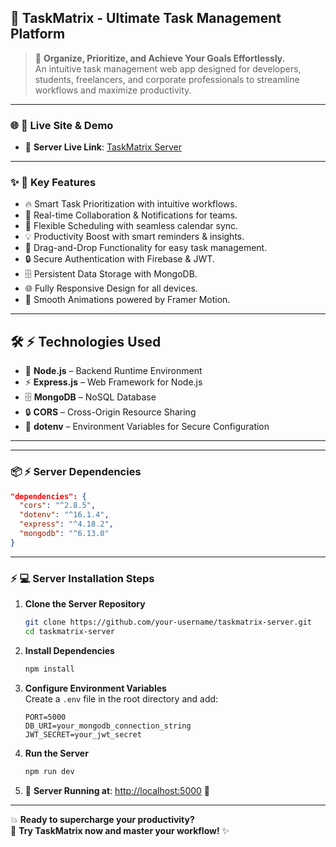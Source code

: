 ## 🚀 TaskMatrix - Ultimate Task Management Platform

> 🎯 **Organize, Prioritize, and Achieve Your Goals Effortlessly.**  
> An intuitive task management web app designed for developers, students, freelancers, and corporate professionals to streamline workflows and maximize productivity.

---

### 🌐 🔗 **Live Site & Demo**
- 🚀 **Server Live Link**: [TaskMatrix Server](https://task-management-server-sage-kappa.vercel.app)

---

### ✨ 🌟 **Key Features**

- 🔥 Smart Task Prioritization with intuitive workflows.<br>
- 🚀 Real-time Collaboration & Notifications for teams.<br>
- 📅 Flexible Scheduling with seamless calendar sync.<br>
- 💡 Productivity Boost with smart reminders & insights.<br>
- 🧩 Drag-and-Drop Functionality for easy task management.<br>
- 🔒 Secure Authentication with Firebase & JWT.<br>
- 🗄️ Persistent Data Storage with MongoDB.<br>
- 🌐 Fully Responsive Design for all devices.<br>
- 🎨 Smooth Animations powered by Framer Motion.<br>

---


##  🛠️ ⚡ **Technologies Used**
- 🚀 **Node.js** – Backend Runtime Environment
- ⚡ **Express.js** – Web Framework for Node.js
- 🗄️ **MongoDB** – NoSQL Database
- 🔒 **CORS** – Cross-Origin Resource Sharing
- 🌟 **dotenv** – Environment Variables for Secure Configuration

---


---

### 📦 ⚡ **Server Dependencies**

```json
"dependencies": {
  "cors": "^2.8.5",
  "dotenv": "^16.1.4",
  "express": "^4.18.2",
  "mongodb": "^6.13.0"
}
```

---

### ⚡ 💻 **Server Installation Steps**

1. **Clone the Server Repository**  
   ```bash
   git clone https://github.com/your-username/taskmatrix-server.git
   cd taskmatrix-server
   ```

2. **Install Dependencies**  
   ```bash
   npm install
   ```

3. **Configure Environment Variables**  
   Create a `.env` file in the root directory and add:
   ```env
   PORT=5000
   DB_URI=your_mongodb_connection_string
   JWT_SECRET=your_jwt_secret
   ```

4. **Run the Server**  
   ```bash
   npm run dev
   ```

5. 🌟 **Server Running at**: [http://localhost:5000](http://localhost:5000) 🚀

---

💥 **Ready to supercharge your productivity?**  
🚀 **Try TaskMatrix now and master your workflow!** ✨


